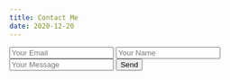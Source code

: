 ```yaml
---
title: Contact Me
date: 2020-12-20
---
```


<form accept-charset="UTF-8" action="https://getform.io/f/e9cd03f1-e6dc-4d9c-9847-c0b6dcc8c999" method="POST">
    <input type="email" name="email" placeholder="Your Email">
    <input type="text" name="name" placeholder="Your Name">
    <input type="text" name="message" placeholder="Your Message">
    <button type="submit">Send</button>
</form>

